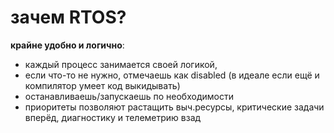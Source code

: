 # зачем RTOS?

 **крайне удобно и логично**:
* каждый процесс занимается своей логикой, 
* если что-то не нужно, отмечаешь как disabled (в идеале если ещё и компилятор умеет код выкидывать)
* останавливаешь/запускаешь по необходимости
* приоритеты позволяют растащить выч.ресурсы, критические задачи вперёд, диагностику и телеметрию взад